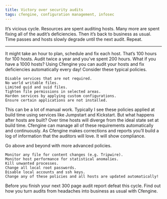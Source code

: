 ```yaml
---
title: Victory over security audits
tags: cfengine, configuration management, infosec
---
```


It’s vicious cycle. Resources are spent auditing hosts. Many more are spent
fixing all of the audit’s deficiencies. Then it’s back to business as usual.
Time passes and hosts slowly degrade until the next audit. Repeat.

---

It might take an hour to plan, schedule and fix each host. That’s 100 hours for 100 hosts. Audit twice a year and you’ve spent 200 hours. What if you have a 1000 hosts? Using Cfengine you can audit your hosts and fix deficiencies automatically every day! Consider these typical policies.

    Disable services that are not required.
    No world writable files.
    Limited guid and suid files.
    Tighten file permissions in selected areas.
    Harden services by applying custom configurations.
    Ensure certain applications are not installed.

This can be a lot of manual work. Typically I see these policies applied at build time using services like Jumpstart and Kickstart. But what happens after hosts are built? Over time hosts will diverge from the ideal state set at build time. Cfengine can manage all of these requirements automatically and continuously. As Cfengine makes corrections and reports you’ll build a log of information that the auditors will love. It will show compliance.

Go above and beyond with more advanced policies.

    Monitor any file for content changes (e.g. Tripwire).
    Monitor host performance for statistical anomalies.
    Kill unwanted processes.
    Change all local root passwords.
    Disable local accounts and ssh keys.
    Change any of these policies and all hosts are updated automatically!

Before you finish your next 300 page audit report defeat this cycle. Find out how you turn audits from headaches into business as usual with Cfengine.
